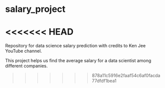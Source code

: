 # salary_project
<<<<<<< HEAD
=======
Repository for data science salary prediction with credits to Ken Jee YouTube channel.

This project helps us find the average salary for a data scientist among different companies.
>>>>>>> 878a11c5916e2faaf54c6af0facda77dfdf1bea1
